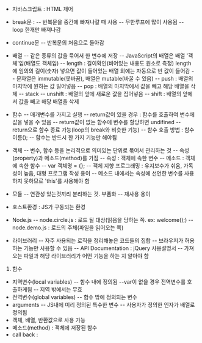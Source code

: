- 자바스크립트 : HTML 제어



- break문 :
 -- 반복문을 중간에 빠져나갈 때 사용
 -- 무한루프에 많이 사용됨 
 -- loop 한개만 빠져나감
- continue문 
 -- 반복문의 처음으로 돌아감
- 배열
 -- 같은 종류의 값을 묶어서 한 변수에 저장
 -- JavaScript의 배열은 배열 '객체'임(배열도 객체임)
 -- length : 길이확인(비어있는 내용도 원소로 측정)
    length에 임의의 길이(숫자) 넣으면 값이 들어있는 배열 외에는 자동으로 빈 값이 들어감
 -- 문자열은 immutable(못바꿈), 배열은 mutable(바꿀 수 있음)
 -- push : 배열의 마지막에 원하는 값 밀어넣음
 -- pop : 배열의 마지막에서 값을 빼고 해당 배열을 삭제
 -- stack
 -- unshift : 배열의 앞에 새로운 값을 집어넣음
 -- shift : 배열의 앞에서 값을 빼고 해당 배열을 삭제
- 함수
 -- 매개변수를 가지고 실행
 -- return값이 있을 경우 : 함수를 호출하여 변수에 값을 넣을 수 있음 
 -- return값이 없는 함수에 변수를 할당하면 undifined
 -- return으로 함수 종료 가능(loop의 break와 비슷한 기능)
 -- 함수 호출 방법 : 함수이름();
 -- 함수는 반드시 한 가지 기능만 해야됨
- 객체
 -- 변수, 함수 등을 논리적으로 의미있는 단위로 묶어서 관리하는 것
 -- 속성(property)과 메소드(method)를 가짐
 -- 속성 : 객체에 속한 변수
 -- 메소드 : 객체에 속한 함수
 -- var 객체명 = {};
 -- 객체 지향 프로그래밍 : 유지보수가 쉬움, 가독성이 높음, 대형 프로그램 작성 용이
 -- 메소드 내에서는 속성에 선언한 변수를 사용하지 못하므로 'this'를 사용해야 함
- 모듈
 -- 연관성 있는것끼리 분리하는 것. 부품화
 -- 재사용 용이
- 호스트환경 : JS가 구동되는 환경
- Node.js
 -- node.circle.js : 로드 될 대상(읽음을 당하는 쪽. ex: welcome();)
 -- node.demo.js : 로드의 주체(파일을 읽어오는 쪽)
- 라이브러리
 -- 자주 사용되는 로직을 정리해놓은 코드들의 집합
 -- 브라우저가 허용하는 기능만 사용할 수 있음
 -- API Documentation : jQuery 사용설명서
 -- 가져오는 파일과 해당 라이브러리가 어떤 기능을 하는 지 알아야 함

1. 함수
 - 지역변수(local variables)
   -- 함수 내에 정의됨
   --var이 없을 경우 전역변수를 호출하게됨
   -- 지역 밖에서는 무효
 - 전역변수(global variables)
   -- 함수 밖에 정의되는 변수
 - arguments
   -- JS내에 미리 정의된 특수한 변수
   -- 사용자가 정의한 인자가 배열로 정의됨
 - 객체, 배열, 반환값으로 사용 가능
 - 메소드(method) : 객체에 저장된 함수
 - call back : 
 